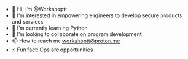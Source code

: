 - 👋 Hi, I’m @Workshoptt
- 👀 I’m interested in empowering engineers to develop secure products and services
- 🌱 I’m currently learning Python
- 💞️ I’m looking to collaborate on program development 
- 📫 How to reach me workshoptt@proton.me 
- ⚡ Fun fact: Ops are opportunities 

<!---
Workshoptt/Workshoptt is a ✨ special ✨ repository because its `README.md` (this file) appears on your GitHub profile.
You can click the Preview link to take a look at your changes.
--->
